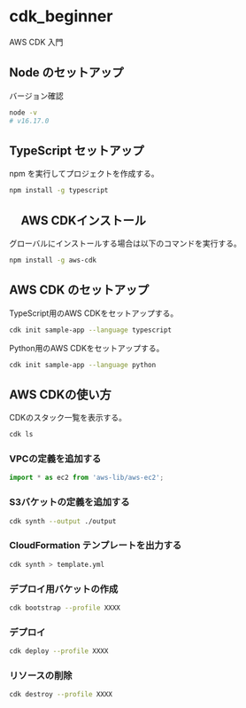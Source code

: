 # cdk_beginner

AWS CDK 入門

## Node のセットアップ

バージョン確認

```bash
node -v
# v16.17.0
```

## TypeScript セットアップ

npm を実行してプロジェクトを作成する。

```bash
npm install -g typescript
```

## 　AWS CDKインストール

グローバルにインストールする場合は以下のコマンドを実行する。

```bash
npm install -g aws-cdk
```

## AWS CDK のセットアップ

TypeScript用のAWS CDKをセットアップする。

```bash
cdk init sample-app --language typescript
```

Python用のAWS CDKをセットアップする。

```bash
cdk init sample-app --language python
```

## AWS CDKの使い方

CDKのスタック一覧を表示する。

```bash
cdk ls
```

### VPCの定義を追加する

```ts
import * as ec2 from 'aws-lib/aws-ec2';
```

### S3バケットの定義を追加する

```bash
cdk synth --output ./output
```

### CloudFormation テンプレートを出力する

```bash
cdk synth > template.yml
```

### デプロイ用バケットの作成

```bash
cdk bootstrap --profile XXXX
```

### デプロイ

```bash
cdk deploy --profile XXXX
```

### リソースの削除

```bash
cdk destroy --profile XXXX
```
